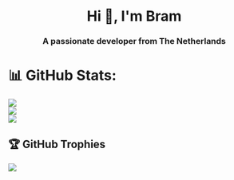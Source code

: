 <h1 align="center">Hi 👋, I'm Bram</h1>
<h3 align="center">A passionate developer from The Netherlands</h3>

# 📊 GitHub Stats:
![](https://github-readme-stats.vercel.app/api?username=bramsuurdje&theme=dark&hide_border=false&include_all_commits=true&count_private=false)<br/>
![](https://github-readme-streak-stats.herokuapp.com/?user=bramsuurdje&theme=dark&hide_border=false)<br/>
![](https://github-readme-stats.vercel.app/api/top-langs/?username=bramsuurdje&theme=dark&hide_border=false&include_all_commits=true&count_private=false&layout=compact)

## 🏆 GitHub Trophies
![](https://github-profile-trophy.vercel.app/?username=bramsuurdje&theme=radical&no-frame=false&no-bg=true&margin-w=4)
